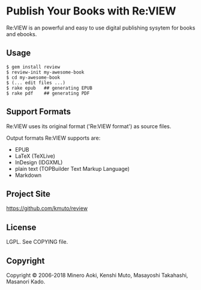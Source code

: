 # Publish Your Books with Re:VIEW

Re:VIEW is an powerful and easy to use digital publishing sysytem for books and ebooks.

## Usage

```shell-session
$ gem install review
$ review-init my-awesome-book
$ cd my-awesome-book
$ (... edit files ...)
$ rake epub   ## generating EPUB
$ rake pdf    ## generating PDF
```

## Support Formats

Re:VIEW uses its original format ('Re:VIEW format') as source files.

Output formats Re:VIEW supports are:

* EPUB
* LaTeX (TeXLive)
* InDesign (IDGXML)
* plain text (TOPBuilder Text Markup Language)
* Markdown

## Project Site

https://github.com/kmuto/review

## License

LGPL. See COPYING file.

## Copyright

Copyright © 2006-2018 Minero Aoki, Kenshi Muto, Masayoshi Takahashi, Masanori Kado.
